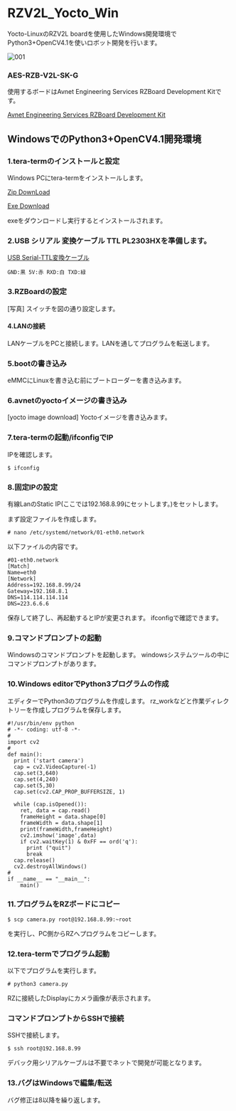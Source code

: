 # RZV2L_Yocto_Win

Yocto-LinuxのRZV2L boardを使用したWindows開発環境でPython3+OpenCV4.1を使いロボット開発を行います。

![001](/pics/rzboard.png)

### AES-RZB-V2L-SK-G

使用するボードはAvnet Engineering Services RZBoard Development Kitです。

[Avnet Engineering Services RZBoard Development Kit](https://www.avnet.com/wps/portal/us/products/avnet-boards/avnet-board-families/rzboard-v2l/)

## WindowsでのPython3+OpenCV4.1開発環境
### 1.tera-termのインストールと設定

Windows PCにtera-termをインストールします。

[Zip DownLoad](https://osdn.net/projects/ttssh2/downloads/74780/teraterm-4.106.zip/)

[Exe Download](https://osdn.net/projects/ttssh2/downloads/74780/teraterm-4.106.exe/)

exeをダウンロードし実行するとインストールされます。

### 2.USB シリアル 変換ケーブル TTL PL2303HXを準備します。

[USB Serial-TTL変換ケーブル](https://www.amazon.co.jp/waves-USB-%E3%82%B7%E3%83%AA%E3%82%A2%E3%83%AB-%E5%A4%89%E6%8F%9B%E3%82%B1%E3%83%BC%E3%83%96%E3%83%AB-PL2303HX/dp/B0779LL5VB/ref=sr_1_17?crid=143FA8FSAD8GK&keywords=usb+serial+%E5%A4%89%E6%8F%9B&qid=1678927636&sprefix=usb+seria%2Caps%2C194&sr=8-17)
```
GND:黒 5V:赤 RXD:白 TXD:緑
```
### 3.RZBoardの設定
[写真]
スイッチを図の通り設定します。

#### 4.LANの接続

LANケーブルをPCと接続します。LANを通してプログラムを転送します。

### 5.bootの書き込み

eMMCにLinuxを書き込む前にブートローダーを書き込みます。

### 6.avnetのyoctoイメージの書き込み

[yocto image download]
Yoctoイメージを書き込みます。

### 7.tera-termの起動/ifconfigでIP

IPを確認します。
```
$ ifconfig
```

### 8.固定IPの設定

有線LanのStatic IP(ここでは192.168.8.99にセットします。)をセットします。

まず設定ファイルを作成します。
```
# nano /etc/systemd/network/01-eth0.network
```
以下ファイルの内容です。
```
#01-eth0.network
[Match]
Name=eth0
[Network]
Address=192.168.8.99/24
Gateway=192.168.8.1
DNS=114.114.114.114
DNS=223.6.6.6
```
保存して終了し、再起動するとIPが変更されます。
ifconfigで確認できます。

### 9.コマンドプロンプトの起動

Windowsのコマンドプロンプトを起動します。
windowsシステムツールの中にコマンドプロンプトがあります。

### 10.Windows editorでPython3プログラムの作成

エディターでPython3のプログラムを作成します。
rz_workなどと作業ディレクトリーを作成しプログラムを保存します。

```
#!/usr/bin/env python
# -*- coding: utf-8 -*-
#
import cv2
#
def main():
  print ('start camera')
  cap = cv2.VideoCapture(-1)
  cap.set(3,640)
  cap.set(4,240)
  cap.set(5,30)
  cap.set(cv2.CAP_PROP_BUFFERSIZE, 1)
  
  while (cap.isOpened()):
    ret, data = cap.read()
    frameHeight = data.shape[0]
    frameWidth = data.shape[1]
    print(frameWidth,frameHeight)
    cv2.imshow('image',data)
    if cv2.waitKey(1) & 0xFF == ord('q'):
      print ("quit")
      break
  cap.release()
  cv2.destroyAllWindows()
#
if __name__ == "__main__":
    main()
```
### 11.プログラムをRZボードにコピー
```
$ scp camera.py root@192.168.8.99:~root
```
を実行し、PC側からRZへプログラムをコピーします。


### 12.tera-termでプログラム起動

以下でプログラムを実行します。
```
# python3 camera.py
```
RZに接続したDisplayにカメラ画像が表示されます。

### コマンドプロンプトからSSHで接続

SSHで接続します。
```
$ ssh root@192.168.8.99
```
デバック用シリアルケーブルは不要でネットで開発が可能となります。

### 13.バグはWindowsで編集/転送

バグ修正は8以降を繰り返します。


